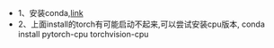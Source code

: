 - 1、安装conda,[link](https://blog.csdn.net/weixin_42810939/article/details/124691635)
- 2、上面install的torch有可能启动不起来,可以尝试安装cpu版本, conda install pytorch-cpu torchvision-cpu